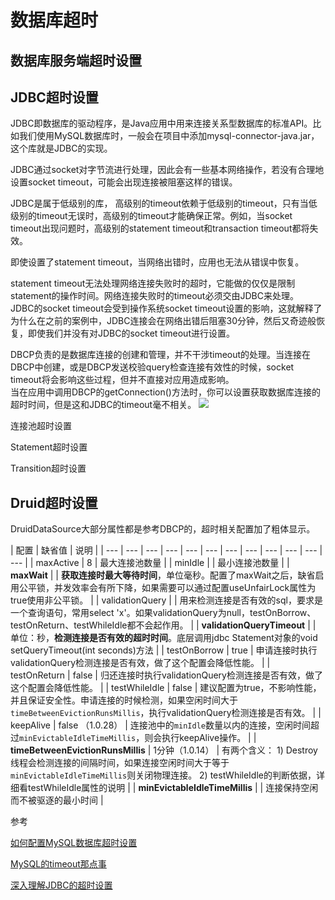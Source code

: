 # 数据库超时

## 数据库服务端超时设置



## JDBC超时设置

JDBC即数据库的驱动程序，是Java应用中用来连接关系型数据库的标准API。比如我们使用MySQL数据库时，一般会在项目中添加mysql-connector-java.jar，这个库就是JDBC的实现。

JDBC通过socket对字节流进行处理，因此会有一些基本网络操作，若没有合理地设置socket timeout，可能会出现连接被阻塞这样的错误。 

JDBC是属于低级别的库， 高级别的timeout依赖于低级别的timeout，只有当低级别的timeout无误时，高级别的timeout才能确保正常。例如，当socket timeout出现问题时，高级别的statement timeout和transaction timeout都将失效。 

即使设置了statement timeout，当网络出错时，应用也无法从错误中恢复。

statement timeout无法处理网络连接失败时的超时，它能做的仅仅是限制statement的操作时间。网络连接失败时的timeout必须交由JDBC来处理。   
JDBC的socket timeout会受到操作系统socket timeout设置的影响，这就解释了为什么在之前的案例中，JDBC连接会在网络出错后阻塞30分钟，然后又奇迹般恢复，即使我们并没有对JDBC的socket timeout进行设置。 

DBCP负责的是数据库连接的创建和管理，并不干涉timeout的处理。当连接在DBCP中创建，或是DBCP发送校验query检查连接有效性的时候，socket timeout将会影响这些过程，但并不直接对应用造成影响。   
当在应用中调用DBCP的getConnection\(\)方法时，你可以设置获取数据库连接的超时时间，但是这和JDBC的timeout毫不相关。 ![](http://www.cubrid.org/files/attach/images/220547/584/303/timeout-of-each-level.png)

连接池超时设置

Statement超时设置

Transition超时设置











## Druid超时设置

DruidDataSource大部分属性都是参考DBCP的，超时相关配置加了粗体显示。

| 配置 | 缺省值 | 说明 |
| --- | --- | --- | --- | --- | --- | --- | --- | --- | --- | --- | --- |
| maxActive | 8 | 最大连接池数量 |
| minIdle |  | 最小连接池数量 |
| **maxWait** |  | **获取连接时最大等待时间**，单位毫秒。配置了maxWait之后，缺省启用公平锁，并发效率会有所下降，如果需要可以通过配置useUnfairLock属性为true使用非公平锁。 |
| validationQuery |  | 用来检测连接是否有效的sql，要求是一个查询语句，常用select 'x'。如果validationQuery为null，testOnBorrow、testOnReturn、testWhileIdle都不会起作用。 |
| **validationQueryTimeout** |  | 单位：秒，**检测连接是否有效的超时时间**。底层调用jdbc Statement对象的void setQueryTimeout\(int seconds\)方法 |
| testOnBorrow | true | 申请连接时执行validationQuery检测连接是否有效，做了这个配置会降低性能。 |
| testOnReturn | false | 归还连接时执行validationQuery检测连接是否有效，做了这个配置会降低性能。 |
| testWhileIdle | false | 建议配置为true，不影响性能，并且保证安全性。申请连接的时候检测，如果空闲时间大于`timeBetweenEvictionRunsMillis`，执行validationQuery检测连接是否有效。 |
| keepAlive | false （1.0.28） | 连接池中的`minIdle`数量以内的连接，空闲时间超过`minEvictableIdleTimeMillis`，则会执行keepAlive操作。 |
| **timeBetweenEvictionRunsMillis** | 1分钟（1.0.14） | 有两个含义： 1\) Destroy线程会检测连接的间隔时间，如果连接空闲时间大于等于`minEvictableIdleTimeMillis`则关闭物理连接。 2\) testWhileIdle的判断依据，详细看testWhileIdle属性的说明 |
| **minEvictableIdleTimeMillis** |  | 连接保持空闲而不被驱逐的最小时间 |





参考

[如何配置MySQL数据库超时设置](https://blog.csdn.net/qq_34531925/article/details/78812841)

[MySQL的timeout那点事](http://www.penglixun.com/tech/database/mysql_timeout.html)

[深入理解JDBC的超时设置](http://www.importnew.com/2466.html)

